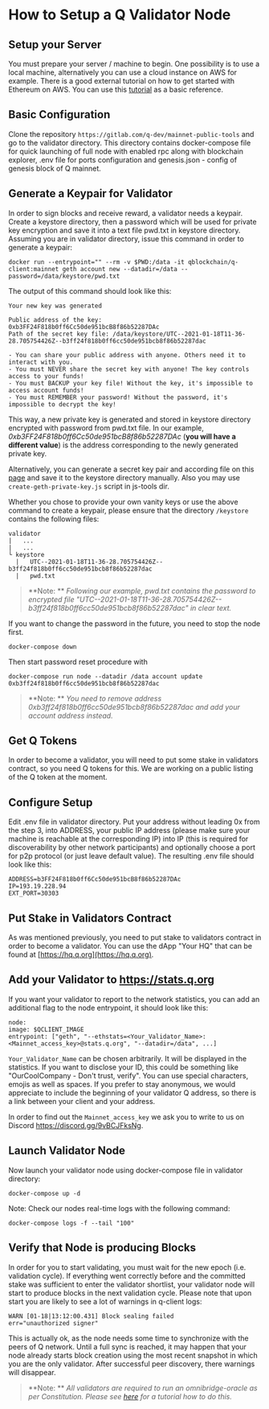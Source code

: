 # How to Setup a Q Validator Node

## Setup your Server

You must prepare your server / machine to begin. One possibility is to use a local machine, alternatively you can use a cloud instance on AWS for example. There is a good external tutorial on how to get started with Ethereum on AWS. You can use this [tutorial](https://medium.com/@pilankar.akshay3/how-to-setup-a-ethereum-poa-private-proof-of-authority-ethereum-network-network-on-amazon-aws-5fdf56d2ad93) as a basic reference.

## Basic Configuration

Clone the repository `https://gitlab.com/q-dev/mainnet-public-tools` and go to the validator directory. This directory contains docker-compose file for quick launching of full node with enabled rpc along with blockchain explorer, .env file for ports configuration and genesis.json - config of genesis block of Q mainnet.

## Generate a Keypair for Validator

In order to sign blocks and receive reward, a validator needs a keypair.
Create a keystore directory, then a password which will be used for private key encryption and save it into a text file pwd.txt in keystore directory.
Assuming you are in validator directory, issue this command in order to generate a keypair:  

    docker run --entrypoint="" --rm -v $PWD:/data -it qblockchain/q-client:mainnet geth account new --datadir=/data --password=/data/keystore/pwd.txt

The output of this command should look like this:

    Your new key was generated

    Public address of the key:   0xb3FF24F818b0ff6Cc50de951bcB8f86b52287DAc
    Path of the secret key file: /data/keystore/UTC--2021-01-18T11-36-28.705754426Z--b3ff24f818b0ff6cc50de951bcb8f86b52287dac

    - You can share your public address with anyone. Others need it to interact with you.
    - You must NEVER share the secret key with anyone! The key controls access to your funds!
    - You must BACKUP your key file! Without the key, it's impossible to access account funds!
    - You must REMEMBER your password! Without the password, it's impossible to decrypt the key!

This way, a new private key is generated and stored in keystore directory encrypted with password from pwd.txt file. In our example, *0xb3FF24F818b0ff6Cc50de951bcB8f86b52287DAc* (**you will have a different value**) is the address corresponding to the newly generated private key.

Alternatively, you can generate a secret key pair and according file on this [page](https://vanity-eth.tk/) and save it to the keystore directory manually.
Also you may use `create-geth-private-key.js` script in js-tools dir.

Whether you chose to provide your own vanity keys or use the above command to create a keypair, please ensure that the directory `/keystore` contains the following files:

    validator
    |   ...
    |   ...
    └ keystore
      |   UTC--2021-01-18T11-36-28.705754426Z--b3ff24f818b0ff6cc50de951bcb8f86b52287dac
      |   pwd.txt

> **Note: ** *Following our example, pwd.txt contains the password to encrypted file "UTC--2021-01-18T11-36-28.705754426Z--b3ff24f818b0ff6cc50de951bcb8f86b52287dac" in clear text.*

If you want to change the password in the future, you need to stop the node first.

    docker-compose down

Then start password reset procedure with

    docker-compose run node --datadir /data account update 0xb3ff24f818b0ff6cc50de951bcb8f86b52287dac

> **Note: ** *You need to remove address _0xb3ff24f818b0ff6cc50de951bcb8f86b52287dac_ and add your account address instead.*

## Get Q Tokens

In order to become a validator, you will need to put some stake in validators contract, so you need Q tokens for this. We are working on a public listing of the Q token at the moment.

## Configure Setup

Edit .env file in validator directory. Put your address without leading 0x from the step 3, into ADDRESS, your public IP address (please make sure your machine is reachable at the corresponding IP) into IP (this is required for discoverability by other network participants) and optionally choose a port for p2p protocol (or just leave default value). The resulting .env file should look like this:

    ADDRESS=b3FF24F818b0ff6Cc50de951bcB8f86b52287DAc
    IP=193.19.228.94
    EXT_PORT=30303

## Put Stake in Validators Contract

As was mentioned previously, you need to put stake to validators contract in order to become a validator. You can use the dApp "Your HQ" that can be found at [https://hq.q.org](https://hq.q.org).

## Add your Validator to https://stats.q.org

If you want your validator to report to the network statistics, you can add an additional flag to the node entrypoint, it should look like this:

    node:
    image: $QCLIENT_IMAGE
    entrypoint: ["geth", "--ethstats=<Your_Validator_Name>:<Mainnet_access_key>@stats.q.org", "--datadir=/data", ...]

`Your_Validator_Name` can be chosen arbitrarily. It will be displayed in the statistics. If you want to disclose your ID, this could be something like "OurCoolCompany - Don't trust, verify". You can use special characters, emojis as well as spaces. If you prefer to stay anonymous, we would appreciate to include the beginning of your validator Q address, so there is a link between your client and your address.

In order to find out the `Mainnet_access_key` we ask you to write to us on Discord https://discord.gg/9vBCJFksNg.

## Launch Validator Node

Now launch your validator node using docker-compose file in validator directory:

`docker-compose up -d`

Note: Check our nodes real-time logs with the following command:

`docker-compose logs -f --tail "100"`

## Verify that Node is producing Blocks

In order for you to start validating, you must wait for the new epoch (i.e. validation cycle). If everything went correctly before and the committed stake was sufficient to enter the validator shortlist, your validator node will start to produce blocks in the next validation cycle.
Please note that upon start you are likely to see a lot of warnings in q-client logs:

    WARN [01-18|13:12:00.431] Block sealing failed          err="unauthorized signer"

This is actually ok, as the node needs some time to synchronize with the peers of Q network. Until a full sync is reached, it may happen that your node already starts block creation using the most recent snapshot in which you are the only validator. After successful peer discovery, there warnings will disappear.

  > **Note: ** *All validators are required to run an omnibridge-oracle as per Constitution. Please see [here](how-to-setup-omnibridge.md#Configure-OmniBridge-oracle) for a tutorial how to do this.*
